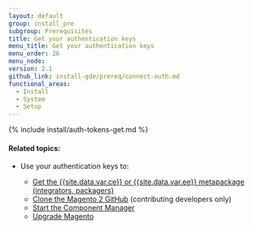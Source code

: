```yaml
---
layout: default
group: install_pre
subgroup: Prerequisites
title: Get your authentication keys
menu_title: Get your authentication keys
menu_order: 26
menu_node:
version: 2.1
github_link: install-gde/prereq/connect-auth.md
functional_areas:
  - Install
  - System
  - Setup
---
```


{% include install/auth-tokens-get.md %}

#### Related topics:
*	Use your authentication keys to:

	*	<a href="{{page.baseurl}}/install-gde/prereq/integrator_install.html">Get the {{site.data.var.ce}} or {{site.data.var.ee}} metapackage (integrators, packagers)</a>
	*	<a href="{{page.baseurl}}/install-gde/prereq/dev_install.html">Clone the Magento 2 GitHub</a> (contributing developers only)
	*	<a href="{{page.baseurl}}/comp-mgr/module-man/compman-checklist.html">Start the Component Manager</a>
	*	<a href="{{page.baseurl}}/comp-mgr/upgrader/upgrade-checklist.html"> Upgrade Magento</a>
